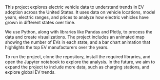 This project explores electric vehicle data to understand trends in EV adoption across the United States. It uses data on vehicle locations, model years, electric ranges, and prices to analyze how electric vehicles have grown in different states over time.

We use Python, along with libraries like Pandas and Plotly, to process the data and create visualizations. The project includes an animated map showing the number of EVs in each state, and a bar chart animation that highlights the top EV manufacturers over the years.

To run the project, clone the repository, install the required libraries, and open the Jupyter notebook to explore the analysis. In the future, we aim to expand the project to include more data, such as charging stations, and explore global EV trends.

